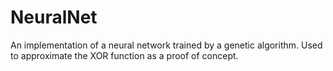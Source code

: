 # NeuralNet

An implementation of a neural network trained by a genetic algorithm. Used to approximate the XOR function as a proof of concept.
